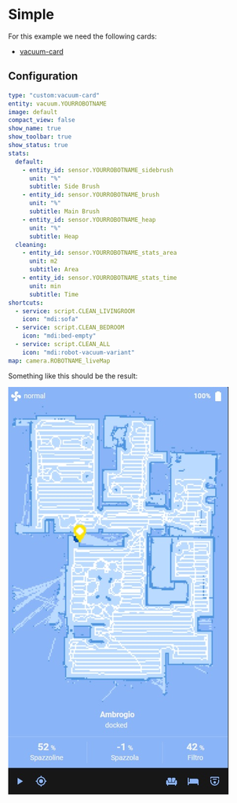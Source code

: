 # Simple

For this example we need the following cards:

- [vacuum-card](https://github.com/denysdovhan/vacuum-card)

## Configuration

```yaml
type: "custom:vacuum-card"
entity: vacuum.YOURROBOTNAME
image: default
compact_view: false
show_name: true
show_toolbar: true
show_status: true
stats:
  default:
    - entity_id: sensor.YOURROBOTNAME_sidebrush
      unit: "%"
      subtitle: Side Brush
    - entity_id: sensor.YOURROBOTNAME_brush
      unit: "%"
      subtitle: Main Brush
    - entity_id: sensor.YOURROBOTNAME_heap
      unit: "%"
      subtitle: Heap
  cleaning:
    - entity_id: sensor.YOURROBOTNAME_stats_area
      unit: m2
      subtitle: Area
    - entity_id: sensor.YOURROBOTNAME_stats_time
      unit: min
      subtitle: Time
shortcuts:
  - service: script.CLEAN_LIVINGROOM
    icon: "mdi:sofa"
  - service: script.CLEAN_BEDROOM
    icon: "mdi:bed-empty"
  - service: script.CLEAN_ALL
    icon: "mdi:robot-vacuum-variant"
map: camera.ROBOTNAME_liveMap
```

Something like this should be the result:

![Preview](../../../../assets/images/custom_vacuum_card.jpg)
